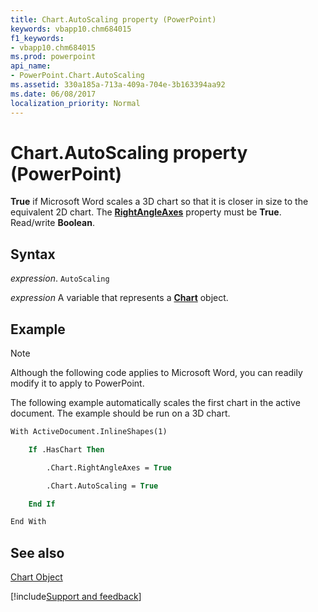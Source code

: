 ```yaml
---
title: Chart.AutoScaling property (PowerPoint)
keywords: vbapp10.chm684015
f1_keywords:
- vbapp10.chm684015
ms.prod: powerpoint
api_name:
- PowerPoint.Chart.AutoScaling
ms.assetid: 330a185a-713a-409a-704e-3b163394aa92
ms.date: 06/08/2017
localization_priority: Normal
---
```



# Chart.AutoScaling property (PowerPoint)

 **True** if Microsoft Word scales a 3D chart so that it is closer in size to the equivalent 2D chart. The **[RightAngleAxes](PowerPoint.Chart.RightAngleAxes.md)** property must be **True**. Read/write **Boolean**.


## Syntax

_expression_. `AutoScaling`

_expression_ A variable that represents a **[Chart](PowerPoint.Chart.md)** object.


## Example




> [!NOTE] 
> Although the following code applies to Microsoft Word, you can readily modify it to apply to PowerPoint.

The following example automatically scales the first chart in the active document. The example should be run on a 3D chart.




```vb
With ActiveDocument.InlineShapes(1)

    If .HasChart Then

        .Chart.RightAngleAxes = True

        .Chart.AutoScaling = True

    End If

End With
```


## See also


[Chart Object](PowerPoint.Chart.md)

[!include[Support and feedback](~/includes/feedback-boilerplate.md)]